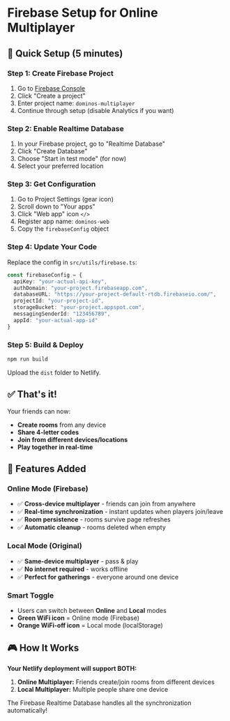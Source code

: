 # Firebase Setup for Online Multiplayer

## 🚀 Quick Setup (5 minutes)

### Step 1: Create Firebase Project
1. Go to [Firebase Console](https://console.firebase.google.com/)
2. Click "Create a project"
3. Enter project name: `dominos-multiplayer`
4. Continue through setup (disable Analytics if you want)

### Step 2: Enable Realtime Database
1. In your Firebase project, go to "Realtime Database"
2. Click "Create Database"
3. Choose "Start in test mode" (for now)
4. Select your preferred location

### Step 3: Get Configuration
1. Go to Project Settings (gear icon)
2. Scroll down to "Your apps"
3. Click "Web app" icon `</>`
4. Register app name: `dominos-web`
5. Copy the `firebaseConfig` object

### Step 4: Update Your Code
Replace the config in `src/utils/firebase.ts`:

```typescript
const firebaseConfig = {
  apiKey: "your-actual-api-key",
  authDomain: "your-project.firebaseapp.com",
  databaseURL: "https://your-project-default-rtdb.firebaseio.com/",
  projectId: "your-project-id",
  storageBucket: "your-project.appspot.com",
  messagingSenderId: "123456789",
  appId: "your-actual-app-id"
}
```

### Step 5: Build & Deploy
```bash
npm run build
```

Upload the `dist` folder to Netlify.

## ✅ That's it!

Your friends can now:
- **Create rooms** from any device
- **Share 4-letter codes** 
- **Join from different devices/locations**
- **Play together in real-time**

## 🔧 Features Added

### Online Mode (Firebase)
- ✅ **Cross-device multiplayer** - friends can join from anywhere
- ✅ **Real-time synchronization** - instant updates when players join/leave
- ✅ **Room persistence** - rooms survive page refreshes
- ✅ **Automatic cleanup** - rooms deleted when empty

### Local Mode (Original)
- ✅ **Same-device multiplayer** - pass & play
- ✅ **No internet required** - works offline
- ✅ **Perfect for gatherings** - everyone around one device

### Smart Toggle
- Users can switch between **Online** and **Local** modes
- **Green WiFi icon** = Online mode (Firebase)
- **Orange WiFi-off icon** = Local mode (localStorage)

## 🎮 How It Works

**Your Netlify deployment will support BOTH:**

1. **Online Multiplayer:** Friends create/join rooms from different devices
2. **Local Multiplayer:** Multiple people share one device

The Firebase Realtime Database handles all the synchronization automatically!